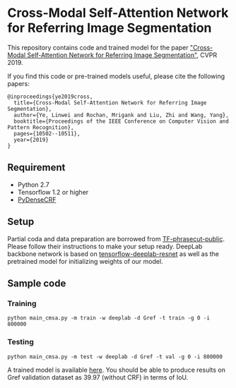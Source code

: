 # Cross-Modal Self-Attention Network for Referring Image Segmentation

This repository contains code and trained model for the paper ["Cross-Modal Self-Attention Network for Referring Image Segmentation"](https://arxiv.org/abs/1904.04745), CVPR 2019.

If you find this code or pre-trained models useful, please cite the following papers:
```
@inproceedings{ye2019cross,
  title={Cross-Modal Self-Attention Network for Referring Image Segmentation},
  author={Ye, Linwei and Rochan, Mrigank and Liu, Zhi and Wang, Yang},
  booktitle={Proceedings of the IEEE Conference on Computer Vision and Pattern Recognition},
  pages={10502--10511},
  year={2019}
}
```
## Requirement
- Python 2.7
- Tensorflow 1.2 or higher
- [PyDenseCRF](https://github.com/lucasb-eyer/pydensecrf)

## Setup
Partial coda and data preparation are borrowed from [TF-phrasecut-public](https://github.com/chenxi116/TF-phrasecut-public). Please follow their instructions to make your setup ready. DeepLab backbone network is based on [tensorflow-deeplab-resnet](https://github.com/DrSleep/tensorflow-deeplab-resnet) as well as the pretrained model for initializing weights of our model. 

## Sample code
### Training
```
python main_cmsa.py -m train -w deeplab -d Gref -t train -g 0 -i 800000
```


### Testing 
```
python main_cmsa.py -m test -w deeplab -d Gref -t val -g 0 -i 800000
```
A trained model is available [here](https://drive.google.com/open?id=1LdqQnOozO9553MIl14gwglkBXWIXXUzz). You should be able to produce results on Gref validation dataset as 39.97 (without CRF) in terms of IoU.
